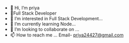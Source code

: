 - 👋 Hi, I’m priya
- 💞️Full Stack Developer
- 👀 I’m interested in Full Stack Development...
- 🌱 I’m currently learning Node...
- 💞️ I’m looking to collaborate on ...
- 📫 How to reach me ...
Email- priya24427@gmail.com
<!---
priya-2410/priya-2410 is a ✨ special ✨ repository because its `README.md` (this file) appears on your GitHub profile.
You can click the Preview link to take a look at your changes.
--->
